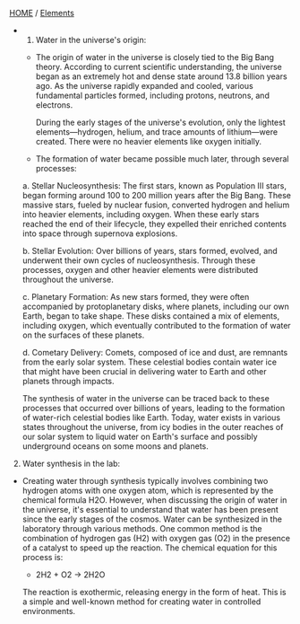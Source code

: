 [HOME](/README.md) / [Elements](/assets/docs/earth/elements/readme.md)  

- 1. Water in the universe's origin:
   - The origin of water in the universe is closely tied to the Big Bang theory. According to current scientific understanding, the universe began as an extremely hot and dense state around 13.8 billion years ago. As the universe rapidly expanded and cooled, various fundamental particles formed, including protons, neutrons, and electrons.

     During the early stages of the universe's evolution, only the lightest elements—hydrogen, helium, and trace amounts of lithium—were created. There were no heavier elements like oxygen initially. 

   - The formation of water became possible much later, through several processes:

    a. Stellar Nucleosynthesis: The first stars, known as Population III stars, began forming around 100 to 200 million years after the Big Bang. These massive stars, fueled by nuclear fusion, converted hydrogen and helium into heavier elements, including oxygen. When these early stars reached the end of their lifecycle, they expelled their enriched contents into space through supernova explosions.

    b. Stellar Evolution: Over billions of years, stars formed, evolved, and underwent their own cycles of nucleosynthesis. Through these processes, oxygen and other heavier elements were distributed throughout the universe.

    c. Planetary Formation: As new stars formed, they were often accompanied by protoplanetary disks, where planets, including our own Earth, began to take shape. These disks contained a mix of elements, including oxygen, which eventually contributed to the formation of water on the surfaces of these planets.

    d. Cometary Delivery: Comets, composed of ice and dust, are remnants from the early solar system. These celestial bodies contain water ice that might have been crucial in delivering water to Earth and other planets through impacts.

    The synthesis of water in the universe can be traced back to these processes that occurred over billions of years, leading to the formation of water-rich celestial bodies like Earth. Today, water exists in various states throughout the universe, from icy bodies in the outer reaches of our solar system to liquid water on Earth's surface and possibly underground oceans on some moons and planets.

2. Water synthesis in the lab:
- Creating water through synthesis typically involves combining two hydrogen atoms with one oxygen atom, which is represented by the chemical formula H2O.
  However, when discussing the origin of water in the universe, it's essential to understand that water has been present since the early stages of the cosmos.
Water can be synthesized in the laboratory through various methods. One common method is the combination of hydrogen gas (H2) with oxygen gas (O2) in the presence of a catalyst to speed up the reaction.
The chemical equation for this process is:    
    
  - 2H2 + O2 → 2H2O    
    
  The reaction is exothermic, releasing energy in the form of heat. This is a simple and well-known method for creating water in controlled environments.
